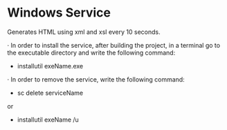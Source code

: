 # Windows Service

Generates HTML using xml and xsl every 10 seconds.

· In order to install the service, after building the project, in a terminal go to the executable directory and write the following command:

  - installutil exeName.exe

· In order to remove the service, write the following command:

  - sc delete serviceName

or

  - installutil exeName /u
